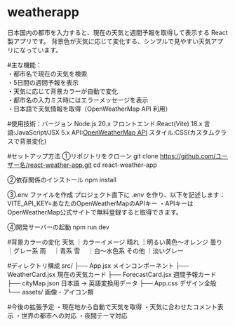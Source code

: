 # weatherapp
日本国内の都市を入力すると、現在の天気と週間予報を取得して表示する React 製アプリです。   背景色が天気に応じて変化する、シンプルで見やすい天気アプリになっています。

#主な機能：
<br>
・都市名で現在の天気を検索  
・5日間の週間予報を表示  
・天気に応じて背景カラーが自動で変化  
・都市名の入力ミス時にはエラーメッセージを表示  
・日本語で天気情報を取得（OpenWeatherMap API 利用）

#使用技術：バージョン
Node.js   20.x
フロントエンド:React(Vite) 18.x
言語:JavaScript/JSX 5.x
API:[OpenWeatherMap API](https://openweathermap.org/api)
スタイル:CSS(カスタムクラスで背景変化)

#セットアップ方法
①リポジトリをクローン
git clone https://github.com/ユーザー名/react-weather-app.git
cd react-weather-app

②依存関係のインストール
npm install

③.env ファイルを作成
プロジェクト直下に .env を作り、以下を記述します：
VITE_API_KEY=あなたのOpenWeatherMapのAPIキー
・APIキーは OpenWeatherMap公式サイトで無料登録すると取得できます。

④開発サーバーの起動
npm run dev

#背景カラーの変化
天気	｜カラーイメージ
晴れ	｜明るい黄色〜オレンジ
曇り	｜グレー系
雨	　｜青系
雪	　｜白〜水色系
その他	｜淡いグレー

#ディレクトリ構成
src/
├── App.jsx               メインコンポーネント
├── WeatherCard.jsx       現在の天気カード
├── ForecastCard.jsx      週間予報カード
├── cityMap.json          日本語 → 英語変換用データ
├── App.css               デザイン全般
└── assets/               画像・アイコン類

#今後の拡張予定
・現在地から自動で天気を取得
・天気に合わせたコメント表示
・世界の都市への対応
・夜間テーマ対応




